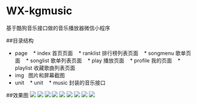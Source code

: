 # WX-kgmusic
基于酷狗音乐接口做的音乐播放器微信小程序

##目录结构
* page
    *  index      首页页面
    *  ranklist   排行榜列表页面
    *  songmenu   歌单页面
    *  songlist   歌单列表页面
    *  play       播放页面
    *  profile    我的页面
    *  playlist   收藏歌曲列表页面
* img   图片和屏幕截图
* unit
    *  unit
    *  music  封装的音乐接口


##效果图
![](https://github.com/Ercyao/WX-kgmusic/blob/master/img/1-1.jpg)
![](https://github.com/Ercyao/WX-kgmusic/blob/master/img/1-2.jpg)
![](https://github.com/Ercyao/WX-kgmusic/blob/master/img/1-3.jpg)
![](https://github.com/Ercyao/WX-kgmusic/blob/master/img/2-1.jpg)
![](https://github.com/Ercyao/WX-kgmusic/blob/master/img/2-2.jpg)
![](https://github.com/Ercyao/WX-kgmusic/blob/master/img/2-3.jpg)
![](https://github.com/Ercyao/WX-kgmusic/blob/master/img/3-1.jpg)
![](https://github.com/Ercyao/WX-kgmusic/blob/master/img/3-2.jpg)
![](https://github.com/Ercyao/WX-kgmusic/blob/master/img/4-1.jpg)


